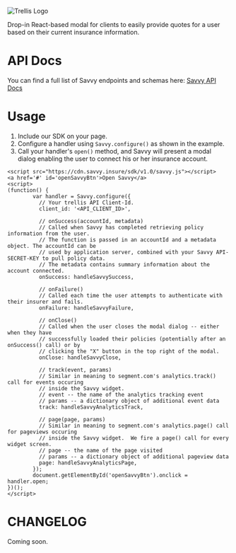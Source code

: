 ![Trellis Logo](https://cdn.trellisconnect.com/sdk/v1.1/js-sdk/assets/images/header.png)

Drop-in React-based modal for clients to easily provide quotes for a user based on their current insurance information.

# API Docs

You can find a full list of Savvy endpoints and schemas here: [Savvy API Docs](https://savvy.insure/docs)

# Usage

1. Include our SDK on your page.
2. Configure a handler using `Savvy.configure()` as shown in the example.
3. Call your handler's `open()` method, and Savvy will present a modal dialog enabling the user to connect his or her insurance account.

```
<script src="https://cdn.savvy.insure/sdk/v1.0/savvy.js"></script>
<a href='#' id='openSavvyBtn'>Open Savvy</a>
<script>
(function() {
        var handler = Savvy.configure({
          // Your trellis API Client-Id.
          client_id: '<API_CLIENT_ID>',

          // onSuccess(accountId, metadata)
          // Called when Savvy has completed retrieving policy information from the user.
          // The function is passed in an accountId and a metadata object. The accountId can be
          // used by application server, combined with your Savvy API-SECRET-KEY to pull policy data.
          // The metadata contains summary information about the account connected.
          onSuccess: handleSavvySuccess,

          // onFailure()
          // Called each time the user attempts to authenticate with their insurer and fails.
          onFailure: handleSavvyFailure,

          // onClose()
          // Called when the user closes the modal dialog -- either when they have
          // successfully loaded their policies (potentially after an onSuccess() call) or by
          // clicking the "X" button in the top right of the modal.
          onClose: handleSavvyClose,

          // track(event, params)
          // Similar in meaning to segment.com's analytics.track() call for events occuring
          // inside the Savvy widget.
          // event -- the name of the analytics tracking event
          // params -- a dictionary object of additional event data
          track: handleSavvyAnalyticsTrack,

          // page(page, params)
          // Similar in meaning to segment.com's analytics.page() call for pageviews occuring
          // inside the Savvy widget.  We fire a page() call for every widget screen.
          // page -- the name of the page visited
          // params -- a dictionary object of additional pageview data
          page: handleSavvyAnalyticsPage,
        });
        document.getElementById('openSavvyBtn').onclick = handler.open;
})();
</script>
```

# CHANGELOG

Coming soon.